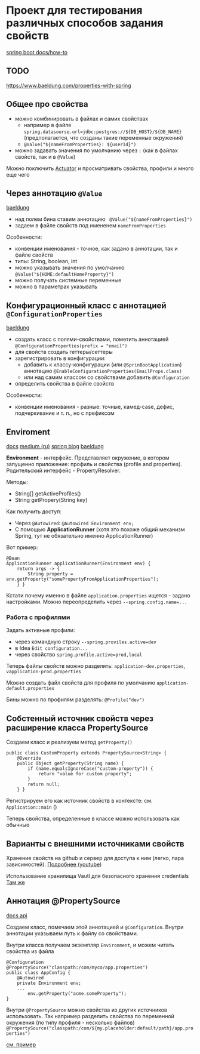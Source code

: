 # Проект для тестирования различных способов задания свойств

[spring boot docs/how-to](https://docs.spring.io/spring-boot/docs/2.2.6.RELEASE/reference/htmlsingle/#howto-properties-and-configuration)

## TODO

https://www.baeldung.com/properties-with-spring

## Общее про свойства

* можно комбинировать в файлах и самих свойствах
    - например в файле `spring.datasourse.url=jdbc:postgres://${DB_HOST}/${DB_NAME}` (предполагается, что созданы такие переменные окружения)
    - `@Value("${nameFromProperties}: ${userId}")`
* можно задавать значения по умолчанию через `:` (как в файлах свойств, так и в `@Value`)


Можно поключить [Actuator](https://docs.spring.io/spring-boot/docs/current/reference/htmlsingle/#production-ready) и просматривать свойства, профили и много еще чего

## Через аннотацию `@Value`

[baeldung](https://www.baeldung.com/spring-value-annotation)

* над полем бина ставим аннотацию ` @Value("${nameFromProperties}")`
* задаем в файле свойств под имененем `nameFromProperties`

Особенности:

* конвенции именования - точное, как задано в аннотации, так и файле свойств
* типы: String, boolean, int
* можно указывать значения по умолчанию `@Value("${HOME:defaultHomeProperty}")`
* можно получать системные переменные
* можно в параметрах указывать

## Конфигурационный класс с аннотацией `@ConfigurationProperties`

[baeldung](https://www.baeldung.com/configuration-properties-in-spring-boot)

* создать класс с полями-свойствами, пометить аннотацией `@ConfigurationProperties(prefix = "email")`
* для свойств создать геттеры/сеттеры
* зарегистрировать в конфигурации:
    - добавить к классу-конфигурации (или `@SprinBootApplication`) аннотацию `@EnableConfigurationProperties(EmailProps.class)`
    - или над самим классом со свойствами добавить `@Configuration`
* определить свойства в файле свойств

Особенности:

* конвенции именования - разные: точные, камед-case, дефис, подчеркивание и т. п., но с префиксом

## Enviroment

[docs](https://docs.spring.io/spring-framework/docs/current/javadoc-api/org/springframework/context/annotation/PropertySource.html)
[medium (ru)](https://medium.com/@ekaterina.khudiakova/https-medium-com-ekaterina-khudiakova-spring-environment-profiles-and-properties-c712685ea7a7)
[spring blog](https://spring.io/blog/2020/04/23/spring-tips-configuration)
[baeldung](https://www.baeldung.com/properties-with-spring)

**Environment** - интерфейс. Представляет окружение, в котором запущенно приложение: профиль и свойства (profile and properties). Родительский интерфейс - PropertyResolver.

Методы: 

* String[] getActiveProfiles()
* String getPropery(String key)

Как получить доступ:

* Через `@Autowired`: `@Autowired Environment env;`
* С помощью **ApplicationRunner** (хотя это похоже общий механизм Spring, тут не обязательно именно ApplicationRunner)

Вот пример:

    @Bean
    ApplicationRunner applicationRunner(Environment env) {
        return args -> {
            String property = env.getProperty("somePropertyFromApplicationProperties");
        } }


Кстати почему именно в файле `application.properties` ищется - задано настройками. Можно переопределить через `--spring.config.name=...`

### Работа с профилями 

Задать активные профили:

* через командную строку `--spring.proviles.active=dev`
* в Idea `Edit configuration...`
* через свойство `spring.profile.active=prod,local`

Теперь файлы свойств можно разделять: `application-dev.properties`, `vapplication-prod.properties`

Можно создать файл свойств для профиля по умолчанию `application-default.properties`

Бины можно по профилям разделять: `@Profile("dev")`


## Собстенный источник свойств через расширение класса PropertySource

Создаем класс и реализуем метод `getProperty()`

    public class CustomProperty extends PropertySource<String> {
        @Override
        public Object getProperty(String name) {
            if (name.equalsIgnoreCase("custom-property")) {
                return "value for custom property";
            }
            return null;
        } }

Регистрируем его как источник свойств в контексте: см. `Application::main` ()

Теперь свойства, определенные в классе можно использовать как обычные


## Варианты с внешними источниками свойств

Хранение свойств на github и сервер для доступа к ним (легко, пара зависимостей). [Подробнее (youtube)](https://youtu.be/PsNNGuLi0ns?t=1995)

Использование хранилища Vautl для безопасного хранения credentials [Там же](https://youtu.be/PsNNGuLi0ns?t=2347)

## Аннотация @PropertySource

[docs api](https://docs.spring.io/spring-framework/docs/current/javadoc-api/org/springframework/context/annotation/PropertySource.html)

Создаем класс, помечаем этой аннотацией и `@Configuration`. Внутри аннотации указываем путь к файлу со свойствами.

Внутри класса получаем экземпляр `Environment`, и можем читать свойства из файла

    @Configuration
    @PropertySource("classpath:/com/myco/app.properties")
    public class AppConfig {
        @Autowired
        private Environment env;
        ...
            env.getProperty("acme.someProperty");
    }

Внутри `@PropertySource` можно свойства из других источников использовать. Так например разделить свойства по переменной окружения (по типу профиля - несколько файлов) `@PropertySource("classpath:/com/${my.placeholder:default/path}/app.properties")`

[см. пример](https://github.com/eugenp/REST-With-Spring/blob/module1/m1-lesson4/um-webapp/src/main/java/com/baeldung/um/spring/UmPersistenceJpaConfig.java)


